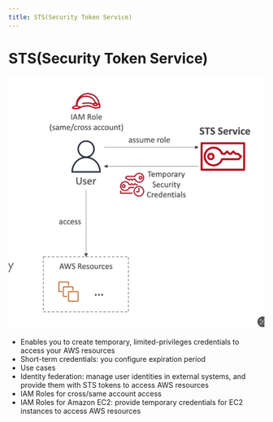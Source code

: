 ```yaml
---
title: STS(Security Token Service)
---
```


# STS(Security Token Service)
![STS](STS.png)
- Enables you to create temporary, limited-privileges credentials to access your AWS resources
- Short-term credentials: you configure expiration period
- Use cases
- Identity federation: manage user identities in external systems, and provide them with STS tokens to access AWS resources
- IAM Roles for cross/same account access
- IAM Roles for Amazon EC2: provide temporary credentials for EC2 instances to access AWS resources